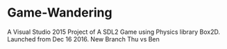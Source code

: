 # Game-Wandering
A Visual Studio 2015 Project of A SDL2 Game using Physics library Box2D. Launched from Dec 16 2016.
New Branch
Thu vs Ben
